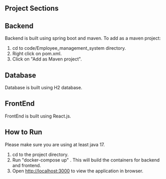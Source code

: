 ## Project Sections

## Backend

Backend is built using spring boot and maven. To add as a maven project: 

1) cd to code/Employee_management_system directory. 
2) Right click on pom.xml.
3) Click on "Add as Maven project". 

## Database

Database is built using H2 database. 

## FrontEnd

FrontEnd is built using React.js.

## How to Run

Please make sure you are using at least java 17. 

1) cd to the project directory. 
2) Run "docker-compose up" . This will build the containers for backend and frontend. 
3) Open [http://localhost:3000](http://localhost:3000) to view the application in browser. 


